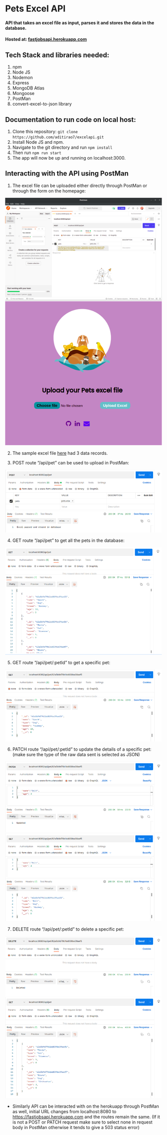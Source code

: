 # Pets Excel API

#### API that takes an excel file as input, parses it and stores the data in the database.
#### Hosted at: [fastjobsapi.herokuapp.com](https://www.fastjobsapi.herokuapp.com)

## Tech Stack and libraries needed:
1. npm
2. Node JS
3. Nodemon
4. Express
5. MongoDB Atlas
6. Mongoose
7. PostMan
8. convert-excel-to-json library

## Documentation to run code on local host:
1. Clone this repository: ```git clone https://github.com/aditirao7/excelapi.git```
2. Install Node JS and npm.
3. Navigate to the git directory and run ```npm install```
4. Then run ```npm run start```
5. The app will now be up and running on localhost:3000.

## Interacting with the API using PostMan
1. The excel file can be uploaded either directly through PostMan or through the form on the homepage:

![Postman upload](/docs/postman-upload.png)
![Form upload](/docs/form-upload.png)

2. The sample excel file [here](/pets.xlsx) had 3 data records.

3. POST route “/api/pet” can be used to upload in PostMan:

![Post](/docs/post.png)

4. GET route “/api/pet” to get all the pets in the database:

![GetAll](/docs/getall.png)

5. GET route “/api/pet/:petId” to get a specific pet:
 
![GetOne](/docs/getone.png)
  
6. PATCH route “/api/pet/:petId” to update the details of a specific pet: (make sure the type of the raw data sent is selected as JSON)
  
![patch](/docs/patch.png)
![patchoutput](/docs/patch-output.png)
  
7. DELETE route “/api/pet/:petId” to delete a specific pet:
  
![delete](/docs/delete.png)
![deleteoutput](/docs/delete-output.png)
 
- Similarly API can be interacted with on the herokuapp through PostMan as well, initial URL changes from localhost:8080 to https://fastjobsapi.herokuapp.com and the routes remain the same. (If it is not a POST or PATCH request make sure to select none in request body in PostMan otherwise it tends to give a 503 status error)
